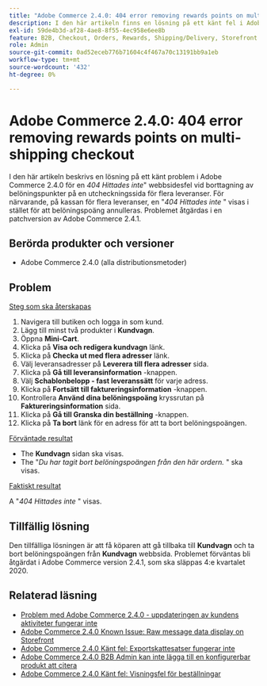 ```yaml
---
title: "Adobe Commerce 2.4.0: 404 error removing rewards points on multi-shipping checkout"
description: I den här artikeln finns en lösning på ett känt fel i Adobe Commerce 2.4.0 för ett fel på webbsidan "*404 Hittades inte*" när du tar bort belöningspunkter på en utcheckningssida för flera leveranser. På kassan för flera leveranser visas för närvarande sidan "*404 Hittades inte*" i stället för att belöningspoängen annullerades när belöningspoäng som användes för att betala en order skulle tas bort. Problemet åtgärdas i en patchversion av Adobe Commerce 2.4.1.
exl-id: 59de4b3d-af28-4ae8-8f55-4ec958e6ee8b
feature: B2B, Checkout, Orders, Rewards, Shipping/Delivery, Storefront
role: Admin
source-git-commit: 0ad52eceb776b71604c4f467a70c13191bb9a1eb
workflow-type: tm+mt
source-wordcount: '432'
ht-degree: 0%

---
```


# Adobe Commerce 2.4.0: 404 error removing rewards points on multi-shipping checkout

I den här artikeln beskrivs en lösning på ett känt problem i Adobe Commerce 2.4.0 för en *404 Hittades inte*&quot; webbsidesfel vid borttagning av belöningspunkter på en utcheckningssida för flera leveranser. För närvarande, på kassan för flera leveranser, en &quot;*404 Hittades inte* &quot; visas i stället för att belöningspoäng annulleras. Problemet åtgärdas i en patchversion av Adobe Commerce 2.4.1.

## Berörda produkter och versioner

* Adobe Commerce 2.4.0 (alla distributionsmetoder)

## Problem

<u>Steg som ska återskapas</u>

1. Navigera till butiken och logga in som kund.
1. Lägg till minst två produkter i **Kundvagn**.
1. Öppna **Mini-Cart**.
1. Klicka på **Visa och redigera kundvagn** länk.
1. Klicka på **Checka ut med flera adresser** länk.
1. Välj leveransadresser på **Leverera till flera adresser** sida.
1. Klicka på **Gå till leveransinformation** -knappen.
1. Välj **Schablonbelopp - fast leveranssätt** för varje adress.
1. Klicka på **Fortsätt till faktureringsinformation** -knappen.
1. Kontrollera **Använd dina belöningspoäng** kryssrutan på **Faktureringsinformation** sida.
1. Klicka på **Gå till Granska din beställning** -knappen.
1. Klicka på **Ta bort** länk för en adress för att ta bort belöningspoängen.

<u>Förväntade resultat</u>

* The **Kundvagn** sidan ska visas.
* The &quot;*Du har tagit bort belöningspoängen från den här ordern.* &quot; ska visas.

<u>Faktiskt resultat</u>

A &quot;*404 Hittades inte* &quot; visas.

## Tillfällig lösning

Den tillfälliga lösningen är att få köparen att gå tillbaka till **Kundvagn** och ta bort belöningspoängen från **Kundvagn** webbsida. Problemet förväntas bli åtgärdat i Adobe Commerce version 2.4.1, som ska släppas 4:e kvartalet 2020.

## Relaterad läsning

* [Problem med Adobe Commerce 2.4.0 - uppdateringen av kundens aktiviteter fungerar inte](/help/troubleshooting/miscellaneous/magento-2-4-0-refresh-on-customer-activities-does-not-work.md)
* [Adobe Commerce 2.4.0 Known Issue: Raw message data display on Storefront](/help/troubleshooting/storefront/magento-2-4-0-issue-storefront-raw-message-data-display.md)
* [Adobe Commerce 2.4.0 Känt fel: Exportskattesatser fungerar inte](/help/troubleshooting/miscellaneous/magento-2-4-0-known-issue-export-tax-rates-does-not-work.md)
* [Adobe Commerce 2.4.0 B2B Admin kan inte lägga till en konfigurerbar produkt att citera](/help/troubleshooting/miscellaneous/magento-2-4-0-b2b-admin-can-t-add-configurable-product-to-quote.md)
* [Adobe Commerce 2.4.0 Känt fel: Visningsfel för beställningar](/help/troubleshooting/storefront/magento-2-4-0-known-issue-orders-display-error.md)
